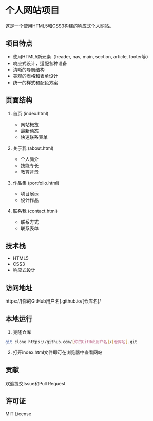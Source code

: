 # 个人网站项目

这是一个使用HTML5和CSS3构建的响应式个人网站。

## 项目特点

- 使用HTML5新元素（header, nav, main, section, article, footer等）
- 响应式设计，适配各种设备
- 清晰的导航结构
- 美观的表格和表单设计
- 统一的样式和配色方案

## 页面结构

1. 首页 (index.html)
   - 网站概览
   - 最新动态
   - 快速联系表单

2. 关于我 (about.html)
   - 个人简介
   - 技能专长
   - 教育背景

3. 作品集 (portfolio.html)
   - 项目展示
   - 设计作品

4. 联系我 (contact.html)
   - 联系方式
   - 联系表单

## 技术栈

- HTML5
- CSS3
- 响应式设计

## 访问地址

https://[你的GitHub用户名].github.io/[仓库名]/

## 本地运行

1. 克隆仓库
```bash
git clone https://github.com/[你的GitHub用户名]/[仓库名].git
```

2. 打开index.html文件即可在浏览器中查看网站

## 贡献

欢迎提交Issue和Pull Request

## 许可证

MIT License 